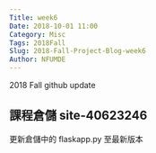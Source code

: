 ```yaml
---
Title: week6
Date: 2018-10-01 11:00
Category: Misc
Tags: 2018Fall
Slug: 2018-Fall-Project-Blog-week6
Author: NFUMDE
---
```


2018 Fall github update

<!-- PELICAN_END_SUMMARY -->

課程倉儲 site-40623246
----

更新倉儲中的 flaskapp.py 至最新版本

